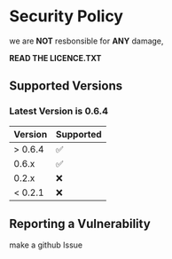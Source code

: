 # Security Policy

we are **NOT** resbonsible for **ANY** damage, 

**READ THE LICENCE.TXT**

## Supported Versions

### Latest Version is 0.6.4

| Version | Supported          |
| ------- | ------------------ |
| > 0.6.4 | :white_check_mark: |
| 0.6.x   | ✅                 |
| 0.2.x   | :x:                |
| < 0.2.1 | :x:                |

## Reporting a Vulnerability

make a github Issue
